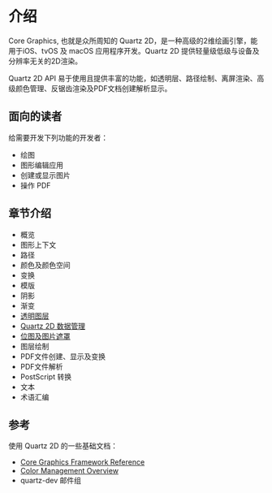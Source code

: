 # 介绍

Core Graphics, 也就是众所周知的 Quartz 2D，是一种高级的2维绘画引擎，能用于iOS、tvOS 及 macOS 应用程序开发。Quartz 2D 提供轻量级低级与设备及分辨率无关的2D渲染。

Quartz 2D API 易于使用且提供丰富的功能，如透明层、路径绘制、离屏渲染、高级颜色管理、反锯齿渲染及PDF文档创建解析显示。



## 面向的读者

给需要开发下列功能的开发者：

* 绘图
* 图形编辑应用
* 创建或显示图片
* 操作 PDF


## 章节介绍  
* 概览
* 图形上下文
* 路径
* 颜色及颜色空间
* 变换
* 模版
* 阴影
* 渐变
* [透明图层]()
* [Quartz 2D 数据管理]()
* [位图及图片遮罩]()
* 图层绘制
* PDF文件创建、显示及变换
* PDF文件解析
* PostScript 转换
* 文本
* 术语汇编

## 参考

使用 Quartz 2D 的一些基础文档：
* [Core Graphics Framework Reference]()
* [Color Management Overview]()
* quartz-dev 邮件组


























